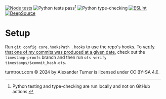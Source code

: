 [![Node tests](https://github.com/alexander-turner/TurnTrout.com/actions/workflows/node.js.yml/badge.svg)](https://github.com/alexander-turner/TurnTrout.com/actions/workflows/node.js.yml) ![Python tests pass](https://img.shields.io/badge/Python%20tests-Passing-green?style=plastic)[^python] ![Python type-checking](https://img.shields.io/badge/Python%20typechecking-Passing-green?style=plastic) [![ESLint](https://github.com/alexander-turner/TurnTrout.com/actions/workflows/eslint.yml/badge.svg)](https://github.com/alexander-turner/TurnTrout.com/actions/workflows/eslint.yml)  [![DeepSource](https://app.deepsource.com/gh/alexander-turner/TurnTrout.com.svg/?label=active+issues&show_trend=true&token=Uwx9Q68JFvapkwk26AqQzswN)](https://app.deepsource.com/gh/alexander-turner/TurnTrout.com/) 

# Setup

Run `git config core.hooksPath .hooks` to use the repo's hooks. To [verify that one of my commits was produced at a given date](/design#finishing-touches), check out the `timestamp-proofs` branch and then run `ots verify timestamps/$commit_hash.ots`.

[^python]: Python testing and type-checking are run locally and not on GitHub actions.


turntrout.com © 2024 by Alexander Turner is licensed under CC BY-SA 4.0.
